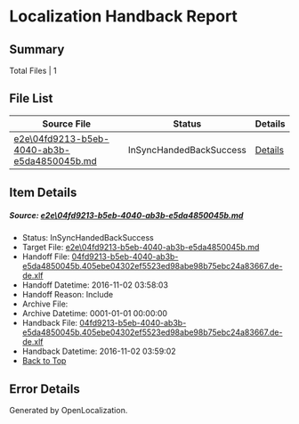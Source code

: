 # <a name='report-top'></a> Localization Handback Report

## Summary
 Total Files | 1

## File List
 Source File | Status | Details 
 ----------- | ------ | ------- 
 [e2e\04fd9213-b5eb-4040-ab3b-e5da4850045b.md](https://github.com/OpenLocalizationTestOrg/ol-test0/blob/775f5d66942e220db9c3de4dd004bab1443e3517/e2e/04fd9213-b5eb-4040-ab3b-e5da4850045b.md) | InSyncHandedBackSuccess | [Details](#4aa0cc343bddaae95304f47ab9e8883f7f4bd7471)

## Item Details
##### <a name='4aa0cc343bddaae95304f47ab9e8883f7f4bd7471'></a> Source: [e2e\04fd9213-b5eb-4040-ab3b-e5da4850045b.md](https://github.com/OpenLocalizationTestOrg/ol-test0/blob/775f5d66942e220db9c3de4dd004bab1443e3517/e2e/04fd9213-b5eb-4040-ab3b-e5da4850045b.md)
* Status: InSyncHandedBackSuccess
* Target File: [e2e\04fd9213-b5eb-4040-ab3b-e5da4850045b.md](https://github.com/OpenLocalizationTestOrg/ol-test0-dede/blob/9005ba89f4fb310c0beaa1624d16e8ac68efd584/e2e/04fd9213-b5eb-4040-ab3b-e5da4850045b.md)
* Handoff File: [04fd9213-b5eb-4040-ab3b-e5da4850045b.405ebe04302ef5523ed98abe98b75ebc24a83667.de-de.xlf](https://github.com/OpenLocalizationTestOrg/ol-test0-handoff/blob/46d75df5cca10319f21b234f35249bbee33e91d4/ol-handoff/OpenLocalizationTestOrg/ol-test0-dede/qimu/ht/04fd9213-b5eb-4040-ab3b-e5da4850045b.405ebe04302ef5523ed98abe98b75ebc24a83667.de-de.xlf)
* Handoff Datetime: 2016-11-02 03:58:03
* Handoff Reason: Include
* Archive File: 
* Archive Datetime: 0001-01-01 00:00:00
* Handback File: [04fd9213-b5eb-4040-ab3b-e5da4850045b.405ebe04302ef5523ed98abe98b75ebc24a83667.de-de.xlf](https://github.com/OpenLocalizationTestOrg/ol-test0-handback/blob/eaf53bc3f67f428c77eff85175cb70ce9564e0e9/ol-handback/OpenLocalizationTestOrg/ol-test0-dede/qimu/ht/04fd9213-b5eb-4040-ab3b-e5da4850045b.405ebe04302ef5523ed98abe98b75ebc24a83667.de-de.xlf)
* Handback Datetime: 2016-11-02 03:59:02
* [Back to Top](#report-top)


## Error Details

Generated by OpenLocalization.

